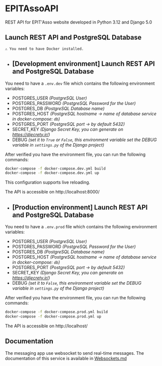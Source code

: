 # EPITAssoAPI

REST API for EPIT'Asso website developed in Python 3.12 and Django 5.0

## Launch REST API and PostgreSQL Database

`⚠️ You need to have Docker installed.`

- ## [Development environment] Launch REST API and PostgreSQL Database

You need to have a `.env.dev` file which contains the following environment variables:
- POSTGRES_USER _(PostgreSQL User)_
- POSTGRES_PASSWORD _(PostgreSQL Password for the User)_
- POSTGRES_DB _(PostgreSQL Database name)_
- POSTGRES_HOST _(PostgreSQL hostname -> name of database service in docker-compose: `db`)_
- POSTGRES_PORT _(PostgreSQL port -> by default 5432)_
- SECRET_KEY _(Django Secret Key, you can generate on https://djecrety.ir/)_
- DEBUG _(set it to `True` or `False`, this environment variable set the DEBUG variable in `settings.py` of the Django project)_

After verified you have the environment file, you can run the following commands:
```sh
docker-compose -f docker-compose.dev.yml build 
docker-compose -f docker-compose.dev.yml up
```

This configuration supports live reloading.

The API is accessible on http://localhost:8000/

- ## [Production environment] Launch REST API and PostgreSQL Database

You need to have a `.env.prod` file which contains the following environment variables:
- POSTGRES_USER _(PostgreSQL User)_
- POSTGRES_PASSWORD _(PostgreSQL Password for the User)_
- POSTGRES_DB _(PostgreSQL Database name)_
- POSTGRES_HOST _(PostgreSQL hostname -> name of database service in docker-compose: `db`)_
- POSTGRES_PORT _(PostgreSQL port -> by default 5432)_
- SECRET_KEY _(Django Secret Key, you can generate on https://djecrety.ir/)_
- DEBUG _(set it to `False`, this environment variable set the DEBUG variable in `settings.py` of the Django project)_

After verified you have the environment file, you can run the following commands:
```sh
docker-compose -f docker-compose.prod.yml build 
docker-compose -f docker-compose.prod.yml up
```

The API is accessible on http://localhost/

## Documentation

The messaging app use websocket to send real-time messages.
The documentation of this service is available in [Websockets.md](./Websockets.md)